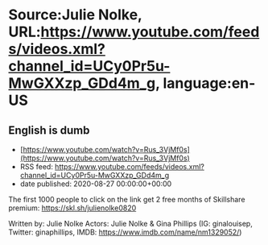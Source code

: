 # Source:Julie Nolke, URL:https://www.youtube.com/feeds/videos.xml?channel_id=UCy0Pr5u-MwGXXzp_GDd4m_g, language:en-US

## English is dumb
 - [https://www.youtube.com/watch?v=Rus_3VjMf0s](https://www.youtube.com/watch?v=Rus_3VjMf0s)
 - RSS feed: https://www.youtube.com/feeds/videos.xml?channel_id=UCy0Pr5u-MwGXXzp_GDd4m_g
 - date published: 2020-08-27 00:00:00+00:00

The first 1000 people to click on the link get 2 free months of Skillshare premium: https://skl.sh/julienolke0820

Written by: Julie Nolke
Actors: Julie Nolke & Gina Phillips (IG: ginalouisep, Twitter: ginaphillips, IMDB: https://www.imdb.com/name/nm1329052/)


